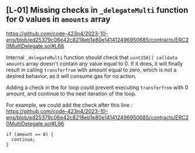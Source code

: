 ## [L‑01] Missing checks in `_delegateMulti` function for 0 values in `amounts` array 

https://github.com/code-423n4/2023-10-ens/blob/ed25379c06e42c8218eb1e80e141412496950685/contracts/ERC20MultiDelegate.sol#L68

Internal `_delegateMulti` function should check that `uint256[] calldata amounts` array doesn't contain any value equal to 0. If it does, it will finally result in calling `transferfrom` with amount equal to zero, which is not a desired behavior, as it will consume gas for no action.

Adding a check in the for loop could prevent executing `transferfrom` with 0 amount, and continue to the next iteration of the loop.

For example, we could add the check after this line : https://github.com/code-423n4/2023-10-ens/blob/ed25379c06e42c8218eb1e80e141412496950685/contracts/ERC20MultiDelegate.sol#L96

```
if (amount == 0) {
  continue;
}

